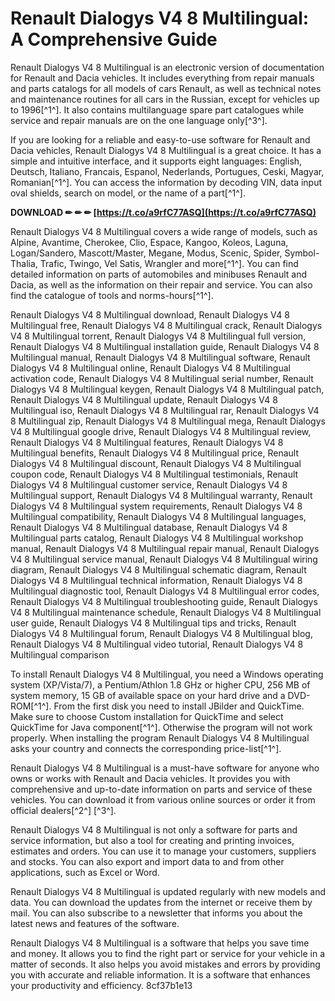 # Renault Dialogys V4 8 Multilingual: A Comprehensive Guide
 
Renault Dialogys V4 8 Multilingual is an electronic version of documentation for Renault and Dacia vehicles. It includes everything from repair manuals and parts catalogs for all models of cars Renault, as well as technical notes and maintenance routines for all cars in the Russian, except for vehicles up to 1996[^1^]. It also contains multilanguage spare part catalogues while service and repair manuals are on the one language only[^3^].
 
If you are looking for a reliable and easy-to-use software for Renault and Dacia vehicles, Renault Dialogys V4 8 Multilingual is a great choice. It has a simple and intuitive interface, and it supports eight languages: English, Deutsch, Italiano, Francais, Espanol, Nederlands, Portugues, Ceski, Magyar, Romanian[^1^]. You can access the information by decoding VIN, data input oval shields, search on model, or the name of a part[^1^].
 
**DOWNLOAD ✏ ✏ ✏ [https://t.co/a9rfC77ASQ](https://t.co/a9rfC77ASQ)**


 
Renault Dialogys V4 8 Multilingual covers a wide range of models, such as Alpine, Avantime, Cherokee, Clio, Espace, Kangoo, Koleos, Laguna, Logan/Sandero, Mascott/Master, Megane, Modus, Scenic, Spider, Symbol-Thalia, Trafic, Twingo, Vel Satis, Wrangler and more[^1^]. You can find detailed information on parts of automobiles and minibuses Renault and Dacia, as well as the information on their repair and service. You can also find the catalogue of tools and norms-hours[^1^].
 
Renault Dialogys V4 8 Multilingual download,  Renault Dialogys V4 8 Multilingual free,  Renault Dialogys V4 8 Multilingual crack,  Renault Dialogys V4 8 Multilingual torrent,  Renault Dialogys V4 8 Multilingual full version,  Renault Dialogys V4 8 Multilingual installation guide,  Renault Dialogys V4 8 Multilingual manual,  Renault Dialogys V4 8 Multilingual software,  Renault Dialogys V4 8 Multilingual online,  Renault Dialogys V4 8 Multilingual activation code,  Renault Dialogys V4 8 Multilingual serial number,  Renault Dialogys V4 8 Multilingual keygen,  Renault Dialogys V4 8 Multilingual patch,  Renault Dialogys V4 8 Multilingual update,  Renault Dialogys V4 8 Multilingual iso,  Renault Dialogys V4 8 Multilingual rar,  Renault Dialogys V4 8 Multilingual zip,  Renault Dialogys V4 8 Multilingual mega,  Renault Dialogys V4 8 Multilingual google drive,  Renault Dialogys V4 8 Multilingual review,  Renault Dialogys V4 8 Multilingual features,  Renault Dialogys V4 8 Multilingual benefits,  Renault Dialogys V4 8 Multilingual price,  Renault Dialogys V4 8 Multilingual discount,  Renault Dialogys V4 8 Multilingual coupon code,  Renault Dialogys V4 8 Multilingual testimonials,  Renault Dialogys V4 8 Multilingual customer service,  Renault Dialogys V4 8 Multilingual support,  Renault Dialogys V4 8 Multilingual warranty,  Renault Dialogys V4 8 Multilingual system requirements,  Renault Dialogys V4 8 Multilingual compatibility,  Renault Dialogys V4 8 Multilingual languages,  Renault Dialogys V4 8 Multilingual database,  Renault Dialogys V4 8 Multilingual parts catalog,  Renault Dialogys V4 8 Multilingual workshop manual,  Renault Dialogys V4 8 Multilingual repair manual,  Renault Dialogys V4 8 Multilingual service manual,  Renault Dialogys V4 8 Multilingual wiring diagram,  Renault Dialogys V4 8 Multilingual schematic diagram,  Renault Dialogys V4 8 Multilingual technical information,  Renault Dialogys V4 8 Multilingual diagnostic tool,  Renault Dialogys V4 8 Multilingual error codes,  Renault Dialogys V4 8 Multilingual troubleshooting guide,  Renault Dialogys V4 8 Multilingual maintenance schedule,  Renault Dialogys V4 8 Multilingual user guide,  Renault Dialogys V4 8 Multilingual tips and tricks,  Renault Dialogys V4 8 Multilingual forum,  Renault Dialogys V4 8 Multilingual blog,  Renault Dialogys V4 8 Multilingual video tutorial,  Renault Dialogys V4 8 Multilingual comparison
 
To install Renault Dialogys V4 8 Multilingual, you need a Windows operating system (XP/Vista/7), a Pentium/Athlon 1.8 GHz or higher CPU, 256 MB of system memory, 15 GB of available space on your hard drive and a DVD-ROM[^1^]. From the first disk you need to install JBilder and QuickTime. Make sure to choose Custom installation for QuickTime and select QuickTime for Java component[^1^]. Otherwise the program will not work properly. When installing the program Renault Dialogys V4 8 Multilingual asks your country and connects the corresponding price-list[^1^].
 
Renault Dialogys V4 8 Multilingual is a must-have software for anyone who owns or works with Renault and Dacia vehicles. It provides you with comprehensive and up-to-date information on parts and service of these vehicles. You can download it from various online sources or order it from official dealers[^2^] [^3^].
  
Renault Dialogys V4 8 Multilingual is not only a software for parts and service information, but also a tool for creating and printing invoices, estimates and orders. You can use it to manage your customers, suppliers and stocks. You can also export and import data to and from other applications, such as Excel or Word.
 
Renault Dialogys V4 8 Multilingual is updated regularly with new models and data. You can download the updates from the internet or receive them by mail. You can also subscribe to a newsletter that informs you about the latest news and features of the software.
 
Renault Dialogys V4 8 Multilingual is a software that helps you save time and money. It allows you to find the right part or service for your vehicle in a matter of seconds. It also helps you avoid mistakes and errors by providing you with accurate and reliable information. It is a software that enhances your productivity and efficiency.
 8cf37b1e13
 
